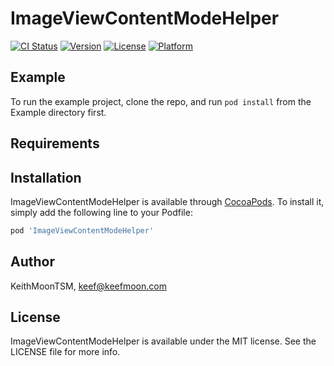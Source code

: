 # ImageViewContentModeHelper

[![CI Status](http://img.shields.io/travis/KeithMoonTSM/ImageViewContentModeHelper.svg?style=flat)](https://travis-ci.org/KeithMoonTSM/ImageViewContentModeHelper)
[![Version](https://img.shields.io/cocoapods/v/ImageViewContentModeHelper.svg?style=flat)](http://cocoapods.org/pods/ImageViewContentModeHelper)
[![License](https://img.shields.io/cocoapods/l/ImageViewContentModeHelper.svg?style=flat)](http://cocoapods.org/pods/ImageViewContentModeHelper)
[![Platform](https://img.shields.io/cocoapods/p/ImageViewContentModeHelper.svg?style=flat)](http://cocoapods.org/pods/ImageViewContentModeHelper)

## Example

To run the example project, clone the repo, and run `pod install` from the Example directory first.

## Requirements

## Installation

ImageViewContentModeHelper is available through [CocoaPods](http://cocoapods.org). To install
it, simply add the following line to your Podfile:

```ruby
pod 'ImageViewContentModeHelper'
```

## Author

KeithMoonTSM, keef@keefmoon.com

## License

ImageViewContentModeHelper is available under the MIT license. See the LICENSE file for more info.
